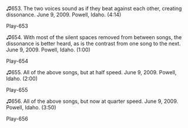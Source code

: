 ♫653. The two voices sound as if they beat against each other, creating
dissonance. June 9, 2009. Powell, Idaho. (4:14)

Play-653

♫654. With most of the silent spaces removed from between songs, the
dissonance is better heard, as is the contrast from one song to the
next. June 9, 2009. Powell, Idaho. (1:00)

Play-654

♫655. All of the above songs, but at half speed. June 9, 2009. Powell,
Idaho. (2:00)

Play-655

♫656. All of the above songs, but now at quarter speed. June 9, 2009.
Powell, Idaho. (3:50)

Play-656
